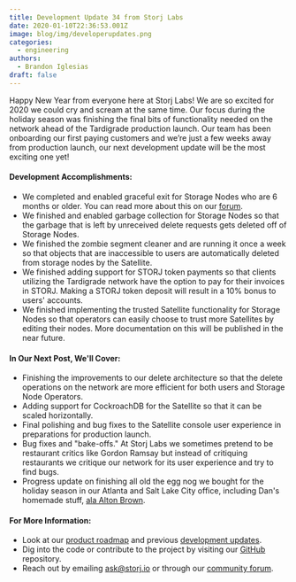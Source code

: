```yaml
---
title: Development Update 34 from Storj Labs
date: 2020-01-10T22:36:53.001Z
image: blog/img/developerupdates.png
categories:
  - engineering
authors:
  - Brandon Iglesias
draft: false
---
```

Happy New Year from everyone here at Storj Labs! We are so excited for 2020 we could cry and scream at the same time. Our focus during the holiday season was finishing the final bits of functionality needed on the network ahead of the Tardigrade production launch. Our team has been onboarding our first paying customers and we’re just a few weeks away from production launch, our next development update will be the most exciting one yet!

#### Development Accomplishments:

* We completed and enabled graceful exit for Storage Nodes who are 6 months or older. You can read more about this on our [forum](https://forum.storj.io/t/graceful-exit-guide/3618). 
* We finished and enabled garbage collection for Storage Nodes so that the garbage that is left by unreceived delete requests gets deleted off of Storage Nodes. 
* We finished the zombie segment cleaner and are running it once a week so that objects that are inaccessible to users are automatically deleted from storage nodes by the Satellite. 
* We finished adding support for STORJ token payments so that clients utilizing the Tardigrade network have the option to pay for their invoices in STORJ. Making a STORJ token deposit will result in a 10% bonus to users' accounts. 
* We finished implementing the trusted Satellite functionality for Storage Nodes so that operators can easily choose to trust more Satellites by editing their nodes. More documentation on this will be published in the near future.

#### In Our Next Post, We'll Cover:

* Finishing the improvements to our delete architecture so that the delete operations on the network are more efficient for both users and Storage Node Operators. 
* Adding support for CockroachDB for the Satellite so that it can be scaled horizontally. 
* Final polishing and bug fixes to the Satellite console user experience in preparations for production launch. 
* Bug fixes and "bake-offs." At Storj Labs we sometimes pretend to be restaurant critics like Gordon Ramsay but instead of critiquing restaurants we critique our network for its user experience and try to find bugs.
* Progress update on finishing all old the egg nog we bought for the holiday season in our Atlanta and Salt Lake City office, including Dan's homemade stuff, [ala Alton Brown](https://www.youtube.com/watch?v=RsIUU1WQnck).

#### For More Information:

* Look at our [product roadmap](https://storjlabs.aha.io/published/01ee405b4bd8d14208c5256d70d73a38?page=1) and previous [development updates](https://storj.io/blog/2019/12/development-update-33-from-storj-labs/). 
* Dig into the code or contribute to the project by visiting our [GitHub](https://github.com/storj/storj) repository.
* Reach out by emailing ask@storj.io or through our [community forum](https://forum.storj.io).
